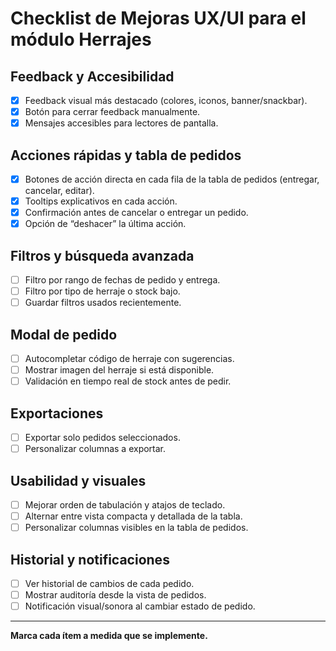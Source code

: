 # Checklist de Mejoras UX/UI para el módulo Herrajes

## Feedback y Accesibilidad
- [x] Feedback visual más destacado (colores, iconos, banner/snackbar).
- [x] Botón para cerrar feedback manualmente.
- [x] Mensajes accesibles para lectores de pantalla.

## Acciones rápidas y tabla de pedidos
- [x] Botones de acción directa en cada fila de la tabla de pedidos (entregar, cancelar, editar).
- [x] Tooltips explicativos en cada acción.
- [x] Confirmación antes de cancelar o entregar un pedido.
- [x] Opción de “deshacer” la última acción.

## Filtros y búsqueda avanzada
- [ ] Filtro por rango de fechas de pedido y entrega.
- [ ] Filtro por tipo de herraje o stock bajo.
- [ ] Guardar filtros usados recientemente.

## Modal de pedido
- [ ] Autocompletar código de herraje con sugerencias.
- [ ] Mostrar imagen del herraje si está disponible.
- [ ] Validación en tiempo real de stock antes de pedir.

## Exportaciones
- [ ] Exportar solo pedidos seleccionados.
- [ ] Personalizar columnas a exportar.

## Usabilidad y visuales
- [ ] Mejorar orden de tabulación y atajos de teclado.
- [ ] Alternar entre vista compacta y detallada de la tabla.
- [ ] Personalizar columnas visibles en la tabla de pedidos.

## Historial y notificaciones
- [ ] Ver historial de cambios de cada pedido.
- [ ] Mostrar auditoría desde la vista de pedidos.
- [ ] Notificación visual/sonora al cambiar estado de pedido.

---

**Marca cada ítem a medida que se implemente.**
